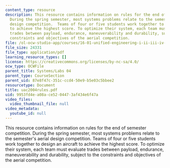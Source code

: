 ```yaml
---
content_type: resource
description: This resource contains information on rules for the end of semester competition.
  During the spring semester, most systems problems relate to the semester's aerial
  design competition.  Teams of four or five students work together to design an aircraft
  to achieve the highest score. To optimize their system, each team must evaluate
  trades between payload, endurance, maneuverability and durability, subject to the
  constraints and objectives of the aerial competition.
file: /ol-ocw-studio-app/courses/16-01-unified-engineering-i-ii-iii-iv-fall-2005-spring-2006/9953fd4ea08ace5204473af434e6f47a_uac2004rules.pdf
file_size: 24331
file_type: application/pdf
learning_resource_types: []
license: https://creativecommons.org/licenses/by-nc-sa/4.0/
ocw_type: OCWFile
parent_title: Systems/Labs 04
parent_type: CourseSection
parent_uid: 87e8f47c-351c-ccd4-50e9-b5e03c5bbee2
resourcetype: Document
title: uac2004rules.pdf
uid: 9953fd4e-a08a-ce52-0447-3af434e6f47a
video_files:
  video_thumbnail_file: null
video_metadata:
  youtube_id: null
---
```

This resource contains information on rules for the end of semester competition. During the spring semester, most systems problems relate to the semester's aerial design competition.  Teams of four or five students work together to design an aircraft to achieve the highest score. To optimize their system, each team must evaluate trades between payload, endurance, maneuverability and durability, subject to the constraints and objectives of the aerial competition.